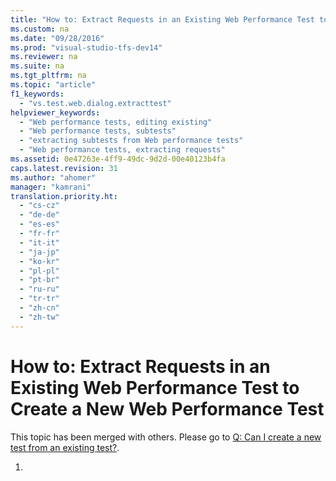 ```yaml
---
title: "How to: Extract Requests in an Existing Web Performance Test to Create a New Web Performance Test"
ms.custom: na
ms.date: "09/28/2016"
ms.prod: "visual-studio-tfs-dev14"
ms.reviewer: na
ms.suite: na
ms.tgt_pltfrm: na
ms.topic: "article"
f1_keywords: 
  - "vs.test.web.dialog.extracttest"
helpviewer_keywords: 
  - "Web performance tests, editing existing"
  - "Web performance tests, subtests"
  - "extracting subtests from Web performance tests"
  - "Web performance tests, extracting requests"
ms.assetid: 0e47263e-4ff9-49dc-9d2d-00e40123b4fa
caps.latest.revision: 31
ms.author: "ahomer"
manager: "kamrani"
translation.priority.ht: 
  - "cs-cz"
  - "de-de"
  - "es-es"
  - "fr-fr"
  - "it-it"
  - "ja-jp"
  - "ko-kr"
  - "pl-pl"
  - "pt-br"
  - "ru-ru"
  - "tr-tr"
  - "zh-cn"
  - "zh-tw"
---
```

# How to: Extract Requests in an Existing Web Performance Test to Create a New Web Performance Test
This topic has been merged with others. Please go to [Q: Can I create a new test from an existing test?](http://msdn.microsoft.com/en-us/bd0a82fd-cec0-4861-bc09-e1b0b2d258ef).  
  
1.